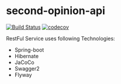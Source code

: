 # second-opinion-api
[![Build Status](https://travis-ci.org/JUGIstanbul/second-opinion-api.svg?branch=master)](https://travis-ci.org/JUGIstanbul/second-opinion-api)
[![codecov](https://codecov.io/gh/JUGIstanbul/second-opinion-api/branch/master/graph/badge.svg)](https://codecov.io/gh/JUGIstanbul/second-opinion-api)

RestFul Service uses following Technologies:
* Spring-boot
* Hibernate
* JaCoCo
* Swagger2
* Flyway